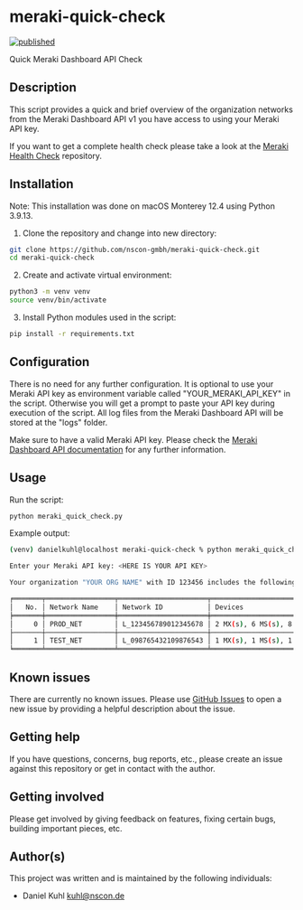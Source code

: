 # meraki-quick-check

[![published](https://static.production.devnetcloud.com/codeexchange/assets/images/devnet-published.svg)](https://developer.cisco.com/codeexchange/github/repo/nscon-gmbh/meraki-quick-check)

Quick Meraki Dashboard API Check
 
## Description

This script provides a quick and brief overview of the organization networks from the Meraki Dashboard API v1 you have access to using your Meraki API key. 

If you want to get a complete health check please take a look at the [Meraki Health Check](https://developer.cisco.com/codeexchange/github/repo/obrigg/meraki-health-check/) repository.

## Installation

Note: This installation was done on macOS Monterey 12.4 using Python 3.9.13.

1. Clone the repository and change into new directory:

```bash
git clone https://github.com/nscon-gmbh/meraki-quick-check.git
cd meraki-quick-check
```

2. Create and activate virtual environment:

```bash
python3 -m venv venv
source venv/bin/activate
```

3. Install Python modules used in the script:

```bash
pip install -r requirements.txt
```

## Configuration

There is no need for any further configuration. It is optional to use your Meraki API key as environment variable called "YOUR_MERAKI_API_KEY" in the script. Otherwise you will get a prompt to paste your API key during execution of the script. All log files from the Meraki Dashboard API will be stored at the "logs" folder.

Make sure to have a valid Meraki API key. Please check the [Meraki Dashboard API documentation](https://developer.cisco.com/meraki/api-v1/) for any further information.


## Usage

Run the script:

```bash
python meraki_quick_check.py
```

Example output:

```bash
(venv) danielkuhl@localhost meraki-quick-check % python meraki_quick_check.py 

Enter your Meraki API key: <HERE IS YOUR API KEY>

Your organization "YOUR ORG NAME" with ID 123456 includes the following networks:

╒═══════╤═════════════════╤══════════════════════╤═══════════════════════════╤════════════════════════╤════════════════════╕
│   No. │ Network Name    │ Network ID           │ Devices                   │ Clients last 24h       │ Traffic last 24h   │
╞═══════╪═════════════════╪══════════════════════╪═══════════════════════════╪════════════════════════╪════════════════════╡
│     0 │ PROD_NET        │ L_123456789012345678 │ 2 MX(s), 6 MS(s), 8 MR(s) │ 45 Online / 9 Offline  │ 123456 bytes       │
├───────┼─────────────────┼──────────────────────┼───────────────────────────┼────────────────────────┼────────────────────┤
│     1 │ TEST_NET        │ L_098765432109876543 │ 1 MX(s), 1 MS(s), 1 MR(s) │ 0 Online / 0 Offline   │ n/a                │
╘═══════╧═════════════════╧══════════════════════╧═══════════════════════════╧════════════════════════╧════════════════════╛
```

## Known issues

There are currently no known issues. Please use [GitHub Issues](https://github.com/nscon-gmbh/meraki-quick-check/issues) to open a new issue by providing a helpful description about the issue.

## Getting help

If you have questions, concerns, bug reports, etc., please create an issue against this repository or get in contact with the author.

## Getting involved

Please get involved by giving feedback on features, fixing certain bugs, building important pieces, etc.

## Author(s)

This project was written and is maintained by the following individuals:

* Daniel Kuhl <kuhl@nscon.de>
